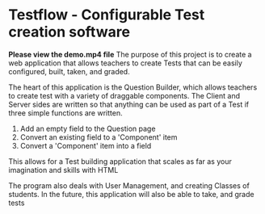# Testflow - Configurable Test creation software
**Please view the demo.mp4 file**
The purpose of this project is to create a web application that allows teachers to create Tests that can be easily configured, built, taken, and graded.

The heart of this application is the Question Builder, which allows teachers to create test with a variety of draggable components. The Client and Server sides are written so that anything can be used as part of a Test if three simple functions are written.

1) Add an empty field to the Question page
2) Convert an existing field to a 'Component' item
3) Convert a 'Component' item into a field

This allows for a Test building application that scales as far as your imagination and skills with HTML

The program also deals with User Management, and creating Classes of students. In the future, this application will also be able to take, and grade tests
